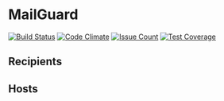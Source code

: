 # MailGuard
[![Build Status](https://travis-ci.org/schmierkov/mail_guard.svg?branch=master)](https://travis-ci.org/schmierkov/mail_guard)
[![Code Climate](https://codeclimate.com/github/schmierkov/mail_guard/badges/gpa.svg)](https://codeclimate.com/github/schmierkov/mail_guard)
[![Issue Count](https://codeclimate.com/github/schmierkov/mail_guard/badges/issue_count.svg)](https://codeclimate.com/github/schmierkov/mail_guard)
[![Test Coverage](https://codeclimate.com/github/schmierkov/mail_guard/badges/coverage.svg)](https://codeclimate.com/github/schmierkov/mail_guard/coverage)

## Recipients
## Hosts
